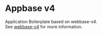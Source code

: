 # Appbase v4

Application Boilerplate based on webbase-v4.  
See [webbase-v4](https://github.com/CreepSore/webbase-v4) for more information.  
